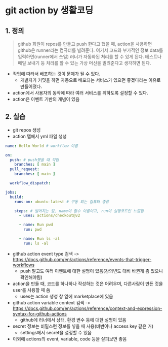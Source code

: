 # git action by 생활코딩

## 1. 정의

> github 회원이 repos를 만들고 push 한다고 했을 때, action을 사용하면 github은 runner라는 컴퓨터를 빌려준다. 여기서 코드와 부가적인 정보 data를 입력하면(runner에서 쓰일) 러너가 자동화된 처리를 할 수 있게 된다. 테스트나 메일 보내기 등 처리를 할 수 있는 가상 머신을 빌려준다고 생각하면 된다.

- 작업에 따라서 배포하는 것이 문제가 될 수 있다.
  - 개발자가 커밋을 하면 자동으로 배포되는 서비스가 있으면 좋겠다라는 이유로 만들어졌다.
- action에서 사용자의 동작에 따라 여러 서비스를 취하도록 설정할 수 있다.
- action은 이벤트 기반의 개념이 있음

## 2. 실습

- git repos 생성
- action 탭에서 yml 파일 생성

```yml
name: Hello World # workflow 이름

on:
  push: # push했을 때 작업
    branches: [ main ]
  pull_request:
    branches: [ main ]

  workflow_dispatch:

jobs:
  build:
    runs-on: ubuntu-latest # 구동 되는 컴퓨터 종류

    steps: # 벌어지는 일, name이 함수 이름이고, run이 실행코드인 느낌임
      - uses: actions/checkout@v2

      - name: Run pwd
        run: pwd

      - name: Run ls -al
        run: ls -al

```

- github action event type 검색 -> https://docs.github.com/en/actions/reference/events-that-trigger-workflows
  - push 말고도 여러 이벤트에 대한 설명이 있음(강의년도 대비 바뀐게 좀 있으니 확인해야됨)
- action을 만들 때, 코드를 하나하나 작성하는 것은 어려우며, 다른사람이 만든 것을 user를 사용할 때 씀
  - uses는 action 생성 창 옆에 marketplace에 있음
- github action variable context 검색 -> https://docs.github.com/en/actions/reference/context-and-expression-syntax-for-github-actions
  - github에 러너에서 상태, 환경 변수 등에 대한 설명이 있음
- secret 정보는 비밀스런 정보를 넣을 때 사용(비번이나 access key 같은 거)
  - settings에서 secret을 설정할 수 있음
- 이외에 actions의 event, variable, code 등을 살펴보면 좋음

